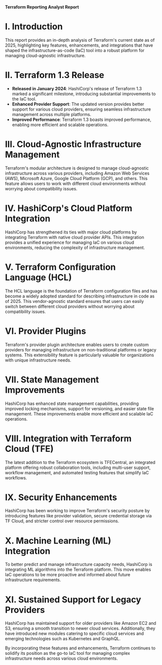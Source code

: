 **Terraform Reporting Analyst Report**

**I. Introduction**
====================================================================================

This report provides an in-depth analysis of Terraform's current state as of 2025, highlighting key features, enhancements, and integrations that have shaped the infrastructure-as-code (IaC) tool into a robust platform for managing cloud-agnostic infrastructure.

**II. Terraform 1.3 Release**
================================================================

*   **Released in January 2024**: HashiCorp's release of Terraform 1.3 marked a significant milestone, introducing substantial improvements to the IaC tool.
*   **Enhanced Provider Support**: The updated version provides better support for various cloud providers, ensuring seamless infrastructure management across multiple platforms.
*   **Improved Performance**: Terraform 1.3 boasts improved performance, enabling more efficient and scalable operations.

**III. Cloud-Agnostic Infrastructure Management**
=====================================================================

Terraform's modular architecture is designed to manage cloud-agnostic infrastructure across various providers, including Amazon Web Services (AWS), Microsoft Azure, Google Cloud Platform (GCP), and others. This feature allows users to work with different cloud environments without worrying about compatibility issues.

**IV. HashiCorp's Cloud Platform Integration**
=====================================================

HashiCorp has strengthened its ties with major cloud platforms by integrating Terraform with native cloud provider APIs. This integration provides a unified experience for managing IaC on various cloud environments, reducing the complexity of infrastructure management.

**V. Terraform Configuration Language (HCL)**
==================================================================

The HCL language is the foundation of Terraform configuration files and has become a widely adopted standard for describing infrastructure in code as of 2025. This vendor-agnostic standard ensures that users can easily switch between different cloud providers without worrying about compatibility issues.

**VI. Provider Plugins**
=====================

Terraform's provider plugin architecture enables users to create custom providers for managing infrastructure on non-traditional platforms or legacy systems. This extensibility feature is particularly valuable for organizations with unique infrastructure needs.

**VII. State Management Improvements**
=====================================

HashiCorp has enhanced state management capabilities, providing improved locking mechanisms, support for versioning, and easier state file management. These improvements enable more efficient and scalable IaC operations.

**VIII. Integration with Terraform Cloud (TFE)**
=====================================================

The latest addition to the Terraform ecosystem is TFECentral, an integrated platform offering robust collaboration tools, including multi-user support, workflow management, and automated testing features that simplify IaC workflows.

**IX. Security Enhancements**
=========================

HashiCorp has been working to improve Terraform's security posture by introducing features like provider validation, secure credential storage via TF Cloud, and stricter control over resource permissions.

**X. Machine Learning (ML) Integration**
=====================================

To better predict and manage infrastructure capacity needs, HashiCorp is integrating ML algorithms into the Terraform platform. This move enables IaC operations to be more proactive and informed about future infrastructure requirements.

**XI. Sustained Support for Legacy Providers**
====================================================

HashiCorp has maintained support for older providers like Amazon EC2 and S3, ensuring a smooth transition to newer cloud services. Additionally, they have introduced new modules catering to specific cloud services and emerging technologies such as Kubernetes and GraphQL.

By incorporating these features and enhancements, Terraform continues to solidify its position as the go-to IaC tool for managing complex infrastructure needs across various cloud environments.